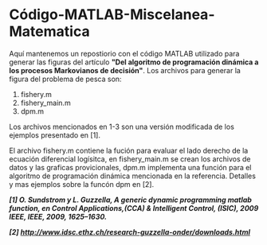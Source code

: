 Código-MATLAB-Miscelanea-Matematica
======================================
Aquí mantenemos un repostiorio con el código MATLAB utilizado para generar las figuras 
del artículo 
**"Del algoritmo de programación dinámica a los procesos Markovianos de decisión"**.
Los archivos para generar la figura del problema de pesca son:
1. fishery.m
2. fishery_main.m
3. dpm.m

Los archivos mencionados en 1-3 son una versión modificada de los ejemplos presentado en [1].

El archivo fishery.m contiene la fución para evaluar el lado derecho de la ecuación diferencial logísitca,
en fishery_main.m  se crean los archivos de datos y las graficas provicionales, dpm.m implementa una función para el 
algoritmo de programación dinámica mencionada en la referencia. Detalles y mas ejemplos sobre la funcón dpm en [2].




***[1] O. Sundstrom y L. Guzzella, A generic dynamic programming matlab function, en
Control Applications,(CCA) & Intelligent Control, (ISIC), 2009 IEEE, IEEE, 2009,
1625–1630.***

***[2] http://www.idsc.ethz.ch/research-guzzella-onder/downloads.html***
